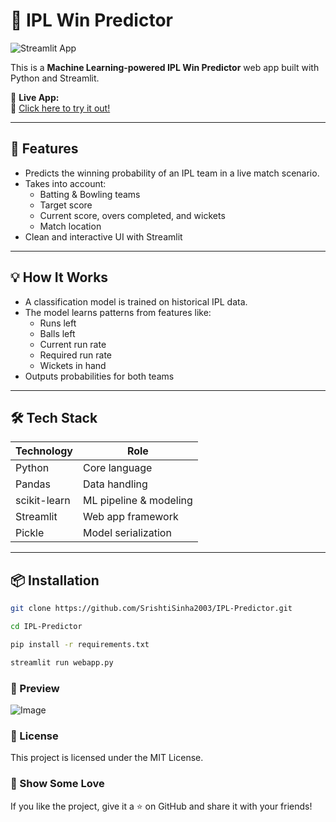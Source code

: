 # 🏏 IPL Win Predictor

![Streamlit App](https://img.shields.io/badge/Made%20With-Streamlit-blue?style=for-the-badge&logo=streamlit)

This is a **Machine Learning-powered IPL Win Predictor** web app built with Python and Streamlit.

📍 **Live App:**  
🔗 [Click here to try it out!](https://ipl-predictor-cricklytics.streamlit.app/)

---

## 🚀 Features

- Predicts the winning probability of an IPL team in a live match scenario.
- Takes into account:
  - Batting & Bowling teams
  - Target score
  - Current score, overs completed, and wickets
  - Match location
- Clean and interactive UI with Streamlit

---

## 💡 How It Works

- A classification model is trained on historical IPL data.
- The model learns patterns from features like:
  - Runs left
  - Balls left
  - Current run rate
  - Required run rate
  - Wickets in hand
- Outputs probabilities for both teams

---

## 🛠️ Tech Stack

| Technology     | Role                    |
|----------------|-------------------------|
| Python         | Core language           |
| Pandas         | Data handling            |
| scikit-learn   | ML pipeline & modeling  |
| Streamlit      | Web app framework       |
| Pickle         | Model serialization     |

---

## 📦 Installation

```bash
git clone https://github.com/SrishtiSinha2003/IPL-Predictor.git
```
```bash
cd IPL-Predictor
```
```bash
pip install -r requirements.txt
```
```bash
streamlit run webapp.py
```

### 📸 Preview
![Image](https://github.com/user-attachments/assets/8edcdb43-1163-40a6-9133-984c6692cea5)
### 📄 License
This project is licensed under the MIT License.
### 🌟 Show Some Love
If you like the project, give it a ⭐ on GitHub and share it with your friends!

